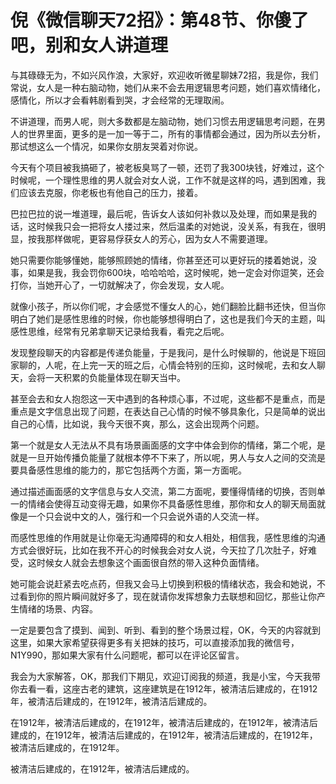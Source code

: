 # 倪《微信聊天72招》：第48节、你傻了吧，别和女人讲道理

与其碌碌无为，不如兴风作浪，大家好，欢迎收听微星聊妹72招，我是你，我们常说，女人是一种右脑动物，她们从来不会去用逻辑思考问题，她们喜欢情绪化，感情化，所以才会看韩剧看到哭，才会经常的无理取闹。

不讲道理，而男人呢，则大多数都是左脑动物，她们习惯去用逻辑思考问题，在男人的世界里面，更多的是一加一等于二，所有的事情都会通过，因为所以去分析，那试想这么一个情况，如果你女朋友哭着对你说。

今天有个项目被我搞砸了，被老板臭骂了一顿，还罚了我300块钱，好难过，这个时候呢，一个理性思维的男人就会对女人说，工作不就是这样的吗，遇到困难，我们应该去克服，你老板也有他自己的压力，接着。

巴拉巴拉的说一堆道理，最后呢，告诉女人该如何补救以及处理，而如果是我的话，这时候我只会一把将女人搂过来，然后温柔的对她说，没关系，有我在，很明显，按我那样做呢，更容易俘获女人的芳心，因为女人不需要道理。

她只需要你能够懂她，能够照顾她的情绪，你甚至还可以更好玩的搂着她说，没事，如果是我，我会罚你600块，哈哈哈哈，这时候呢，她一定会对你逗笑，还会打你，当她开心了，一切就解决了，你会发现，女人呢。

就像小孩子，所以你们呢，才会感觉不懂女人的心，她们翻脸比翻书还快，但当你明白了她们是感性思维的时候，你也能够想得明白了，这也是我们今天的主题，叫感性思维，经常有兄弟拿聊天记录给我看，看完之后呢。

发现整段聊天的内容都是传递负能量，于是我问，是什么时候聊的，他说是下班回家聊的，人呢，在上完一天的班之后，心情会特别的压抑，这时候呢，去和女人聊天，会将一天积累的负能量体现在聊天当中。

甚至会去和女人抱怨这一天中遇到的各种烦心事，不过呢，这些都不是重点，而是重点是文字信息出现了问题，在表达自己心情的时候不够具象化，只是简单的说出自己的心情，比如说，我今天很不爽，那么，这会出现两个问题。

第一个就是女人无法从不具有场景画面感的文字中体会到你的情绪，第二个呢，是就是一旦开始传播负能量了就根本停不下来了，所以呢，男人与女人之间的交流是要具备感性思维的能力的，那它包括两个方面，第一方面呢。

通过描述画面感的文字信息与女人交流，第二方面呢，要懂得情绪的切换，否则单一的情绪会使得互动变得无趣，如果你不具备感性思维，那你和女人的聊天局面就像是一个只会说中文的人，强行和一个只会说外语的人交流一样。

而感性思维的作用就是让你毫无沟通障碍的和女人相处，相信我，感性思维的沟通方式会很好玩，比如在我不开心的时候我会对女人说，今天拉了几次肚子，好难受，这时候女人就会去想象这个画面很自然的带入这种负面情绪。

她可能会说赶紧去吃点药，但我又会马上切换到积极的情绪状态，我会和她说，不过看到你的照片瞬间就好多了，现在就请你发挥想象力去联想和回忆，那些让你产生情绪的场景、内容。

一定是要包含了摸到、闻到、听到、看到的整个场景过程，OK，今天的内容就到这里，如果大家希望获得更多有关把妹的技巧，可以直接添加我的微信号，N1Y990，那如果大家有什么问题呢，都可以在评论区留言。

我会为大家解答，OK，那我们下期见，欢迎订阅我的频道，我是小宝，今天我带你去看一看，这座古老的建筑，这座建筑是在1912年，被清洁后建成的，在1912年，被清洁后建成的，在1912年，被清洁后建成的。

在1912年，被清洁后建成的，在1912年，被清洁后建成的，在1912年，被清洁后建成的，在1912年，被清洁后建成的，在1912年，被清洁后建成的，在1912年，被清洁后建成的，在1912年。

被清洁后建成的，在1912年，被清洁后建成的。